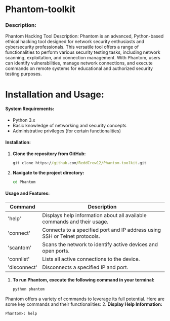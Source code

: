 # Phantom-toolkit

### Description:
Phantom Hacking Tool
Description:
Phantom is an advanced, Python-based ethical hacking tool designed for network security enthusiasts and cybersecurity professionals. This versatile tool offers a range of functionalities to perform various security testing tasks, including network scanning, exploitation, and connection management. With Phantom, users can identify vulnerabilities, manage network connections, and execute commands on remote systems for educational and authorized security testing purposes.

# Installation and Usage:

#### System Requirements:
- Python 3.x
- Basic knowledge of networking and security concepts
- Administrative privileges (for certain functionalities)

#### Installation:
1. **Clone the repository from GitHub:**
   ```cmd
   git clone https://github.com/ReddCrow12/Phantom-toolkit.git
2. **Navigate to the project directory:**
   ```cmd
   cd Phantom
#### Usage and Features:

| Command | Description|
|---------------|---------------|
| 'help' | Displays help information about all available commands and their usage.|
| 'connect' | Connects to a specified port and IP address using SSH or Telnet protocols. |
| 'scantom' | Scans the network to identify active devices and open ports. |
| 'connlist' | Lists all active connections to the device. |
|'disconnect' | Disconnects a specified IP and port. |


1. **To run Phantom, execute the following command in your terminal:**
   ```cmd
   python phantom
Phantom offers a variety of commands to leverage its full potential. Here are some key commands and their functionalities:
2. **Display Help Information:**
   ```code
   Phantom>: help
